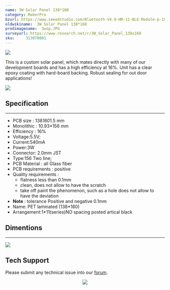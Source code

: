 ```yaml
---
name: 3W Solar Panel 138*160
category: MakerPro
bzurl: https://www.seeedstudio.com/Bluetooth-V4.0-HM-11-BLE-Module-p-1803.html
oldwikiname:  3W Solar Panel 138*160
prodimagename:  3wsp.JPG
surveyurl: https://www.research.net/r/3W_Solar_Panel_138x160
sku:     313070001
---
```

![](https://files.seeedstudio.com/wiki/3W_Solar_Panel_138x160/img/3wsp.JPG)

This is a custom solar panel, which mates directly with many of our development boards and has a high efficiency at 16%. Unit has a clear epoxy coating with hard-board backing. Robust sealing for out door applications!

[![](https://files.seeedstudio.com/wiki/Seeed-WiKi/docs/images/300px-Get_One_Now_Banner-ragular.png)](https://www.seeedstudio.com/3W-Solar-Panel-138X160-p-954.html)

##   Specification
---
*   PCB size : 138*160*1.5 mm
*   Monolithic : 10.93*156 mm
*   Efficiency : 16%
*   Voltage:5.5V;
*   Current:540mA
*   Power:3W
*   Connector: 2.0mm JST
*   Type:156 Two line;
*   PCB Material : all Glass fiber
*   PCB requirements : positive
*   Quality requirements :
    *   flatness less than 0.1mm
    *   clean, does not allow to have the scratch
    *   take off paint the phenomenon, such as a hole does not allow to have the deviation
*   **Note** : tolerance Positive and negative 0.1mm
*   Name: PET laminated (138*160)
*   Arrangement:1*11(series)NO spacing posted artical black

##   Dimentions
---
![](https://files.seeedstudio.com/wiki/3W_Solar_Panel_138x160/img/3W.jpg)

## Tech Support
Please submit any technical issue into our [forum](https://forum.seeedstudio.com/). <br /><p style="text-align:center"><a href="https://www.seeedstudio.com/act-4.html?utm_source=wiki&utm_medium=wikibanner&utm_campaign=newproducts" target="_blank"><img src="https://files.seeedstudio.com/wiki/Wiki_Banner/new_product.jpg" /></a></p>